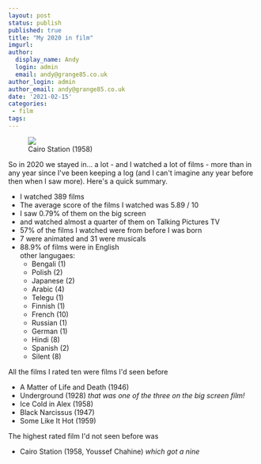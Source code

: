 ```yaml
---
layout: post
status: publish
published: true
title: "My 2020 in film"
imgurl: 
author:
  display_name: Andy
  login: admin
  email: andy@grange85.co.uk
author_login: admin
author_email: andy@grange85.co.uk
date: '2021-02-15'
categories:
 - film
tags:
---
```

<figure class="aligncenter"><img src="{{site.baseurl}}/images/cairo-station.jpg" class="img-responsive" /><figcaption>Cairo Station (1958)</figcaption></figure>

So in 2020 we stayed in... a lot - and I watched a lot of films - more than in any year since I've been keeping a log (and I can't imagine any year before then when I saw more). Here's a quick summary.

- I watched 389 films
- The average score of the films I watched was 5.89 / 10
- I saw 0.79% of them on the big screen
- and watched almost a quarter of them on Talking Pictures TV
- 57% of the films I watched were from before I was born
- 7 were animated and 31 were musicals
- 88.9% of films were in English  
  other langugaes:
   - Bengali (1)
   - Polish (2)
   - Japanese (2)
   - Arabic (4)
   - Telegu (1)
   - Finnish (1)
   - French (10)
   - Russian (1)
   - German (1)
   - Hindi (8)
   - Spanish (2)
   - Silent (8)


All the films I rated ten were films I'd seen before

- A Matter of Life and Death (1946)
- Underground (1928) _that was one of the three on the big screen film!_
- Ice Cold in Alex (1958)
- Black Narcissus (1947)
- Some Like It Hot (1959)

The highest rated film I'd not seen before was 
 - Cairo Station (1958, Youssef Chahine) _which got a nine_



